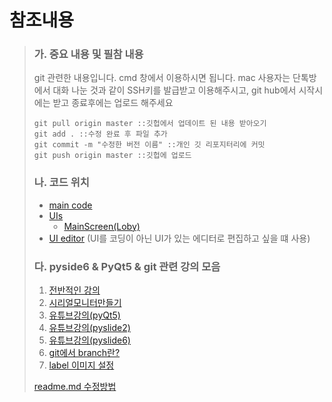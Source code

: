 참조내용
=============

>### 가. 중요 내용 및 필참 내용
> git 관련한 내용입니다. cmd 창에서 이용하시면 됩니다. mac 사용자는 단톡방에서 대화 나눈 것과 같이 SSH키를 발급받고 이용해주시고, git hub에서 시작시에는 받고 종료후에는 업로드 해주세요
> 
>```commandline
>git pull origin master ::깃헙에서 업데이트 된 내용 받아오기
>git add . ::수정 완료 후 파일 추가
>git commit -m "수정한 버전 이름" ::개인 깃 리포지터리에 커밋
>git push origin master ::깃헙에 업로드
>```
>
>### 나. 코드 위치
> + [main code](main.py)
> + [UIs](UI)
>   + [MainScreen(Loby)](UI/ui_mainScreen.py)
> + [UI editor](venv/Scripts/pyside6-designer.exe) (UI를 코딩이 아닌 UI가 있는 에디터로 편집하고 싶을 떄 사용)
> 
>### 다. pyside6 & PyQt5 & git 관련 강의 모음
>1. [전반적인 강의](https://answer-me.tistory.com/category/pyside6)
>2. [시리얼모니터만들기](https://sc.sogang.ac.kr/bbs/bbsview.do?pkid=69555&bbsid=3857&wslID=mecha&searchField=&searchValue=&currentPage=1)
>3. [유튜브강의(pyQt5)](https://youtube.com/playlist?list=PL1eLKSeW1Baj72go6l3gg4C8TXRNUBdMo&si=sX0lmVDnQGDhhgUW)
>4. [유튜브강의(pyslide2)](https://www.youtube.com/playlist?list=PL1eLKSeW1Bah_G3DnTwQiytpMlET04LN7)
>5. [유튜브강의(pyslide6)](https://youtube.com/playlist?list=PLl0_N0yeFLesyK9nHoww-vL5As3aPlWgq&si=lxE_QT6QE4fkCmZd)
>6. [git에서 branch란?](https://git-scm.com/book/ko/v2/Git-%EB%B8%8C%EB%9E%9C%EC%B9%98-%EB%B8%8C%EB%9E%9C%EC%B9%98%EB%9E%80-%EB%AC%B4%EC%97%87%EC%9D%B8%EA%B0%80)
>7. [label 이미지 설정](https://martinii.fun/192)
>
> 
> [readme.md 수정방법](https://gist.github.com/ihoneymon/652be052a0727ad59601)